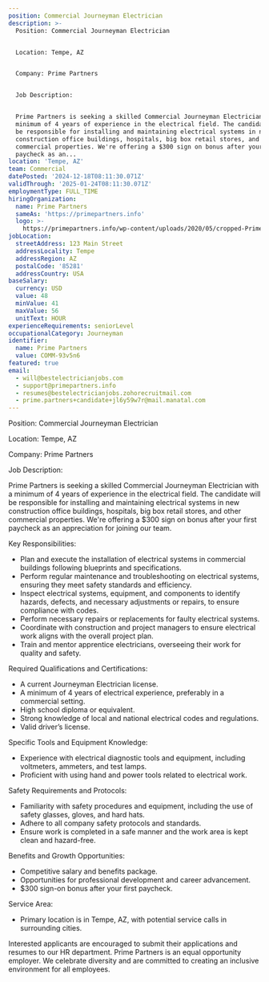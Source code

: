 ```yaml
---
position: Commercial Journeyman Electrician
description: >-
  Position: Commercial Journeyman Electrician


  Location: Tempe, AZ


  Company: Prime Partners


  Job Description:


  Prime Partners is seeking a skilled Commercial Journeyman Electrician with a
  minimum of 4 years of experience in the electrical field. The candidate will
  be responsible for installing and maintaining electrical systems in new
  construction office buildings, hospitals, big box retail stores, and other
  commercial properties. We're offering a $300 sign on bonus after your first
  paycheck as an...
location: 'Tempe, AZ'
team: Commercial
datePosted: '2024-12-18T08:11:30.071Z'
validThrough: '2025-01-24T08:11:30.071Z'
employmentType: FULL_TIME
hiringOrganization:
  name: Prime Partners
  sameAs: 'https://primepartners.info'
  logo: >-
    https://primepartners.info/wp-content/uploads/2020/05/cropped-Prime-Partners-Logo-NO-BG-1-1.png
jobLocation:
  streetAddress: 123 Main Street
  addressLocality: Tempe
  addressRegion: AZ
  postalCode: '85281'
  addressCountry: USA
baseSalary:
  currency: USD
  value: 48
  minValue: 41
  maxValue: 56
  unitText: HOUR
experienceRequirements: seniorLevel
occupationalCategory: Journeyman
identifier:
  name: Prime Partners
  value: COMM-93v5n6
featured: true
email:
  - will@bestelectricianjobs.com
  - support@primepartners.info
  - resumes@bestelectricianjobs.zohorecruitmail.com
  - prime.partners+candidate+jl6y59w7r@mail.manatal.com
---
```




Position: Commercial Journeyman Electrician

Location: Tempe, AZ

Company: Prime Partners

Job Description:

Prime Partners is seeking a skilled Commercial Journeyman Electrician with a minimum of 4 years of experience in the electrical field. The candidate will be responsible for installing and maintaining electrical systems in new construction office buildings, hospitals, big box retail stores, and other commercial properties. We're offering a $300 sign on bonus after your first paycheck as an appreciation for joining our team.

Key Responsibilities:

- Plan and execute the installation of electrical systems in commercial buildings following blueprints and specifications.
- Perform regular maintenance and troubleshooting on electrical systems, ensuring they meet safety standards and efficiency.
- Inspect electrical systems, equipment, and components to identify hazards, defects, and necessary adjustments or repairs, to ensure compliance with codes.
- Perform necessary repairs or replacements for faulty electrical systems.
- Coordinate with construction and project managers to ensure electrical work aligns with the overall project plan.
- Train and mentor apprentice electricians, overseeing their work for quality and safety.

Required Qualifications and Certifications:

- A current Journeyman Electrician license.
- A minimum of 4 years of electrical experience, preferably in a commercial setting.
- High school diploma or equivalent. 
- Strong knowledge of local and national electrical codes and regulations.
- Valid driver’s license. 

Specific Tools and Equipment Knowledge:

- Experience with electrical diagnostic tools and equipment, including voltmeters, ammeters, and test lamps.
- Proficient with using hand and power tools related to electrical work. 

Safety Requirements and Protocols:

- Familiarity with safety procedures and equipment, including the use of safety glasses, gloves, and hard hats.
- Adhere to all company safety protocols and standards.
- Ensure work is completed in a safe manner and the work area is kept clean and hazard-free.

Benefits and Growth Opportunities:

- Competitive salary and benefits package.
- Opportunities for professional development and career advancement.
- $300 sign-on bonus after your first paycheck.

Service Area:

- Primary location is in Tempe, AZ, with potential service calls in surrounding cities.

Interested applicants are encouraged to submit their applications and resumes to our HR department. Prime Partners is an equal opportunity employer. We celebrate diversity and are committed to creating an inclusive environment for all employees.

